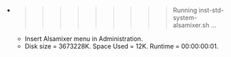 * >>>>>>>>> Running inst-std-system-alsamixer.sh ...
  * Insert Alsamixer menu in Administration.
  * Disk size = 3673228K. Space Used = 12K. Runtime = 00:00:00:01.
